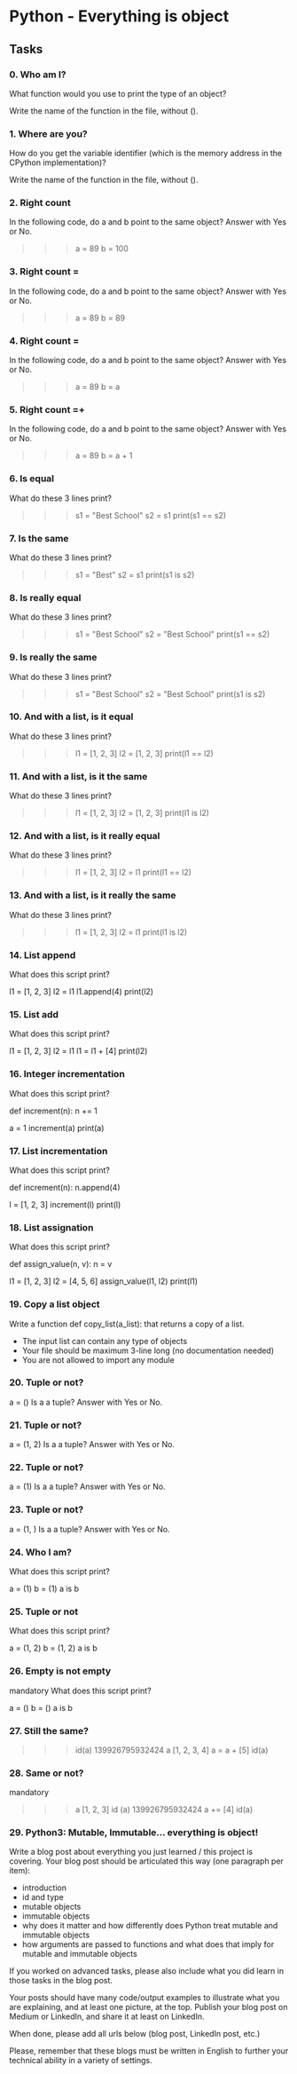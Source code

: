 # Python - Everything is object


## Tasks

### 0. Who am I?

What function would you use to print the type of an object?

Write the name of the function in the file, without ().


### 1. Where are you?

How do you get the variable identifier (which is the memory address in the CPython implementation)?

Write the name of the function in the file, without ().


### 2. Right count

In the following code, do a and b point to the same object? Answer with Yes or No.

>>> a = 89
>>> b = 100


### 3. Right count =

In the following code, do a and b point to the same object? Answer with Yes or No.

>>> a = 89
>>> b = 89


### 4. Right count =

In the following code, do a and b point to the same object? Answer with Yes or No.

>>> a = 89
>>> b = a


### 5. Right count =+

In the following code, do a and b point to the same object? Answer with Yes or No.

>>> a = 89
>>> b = a + 1


### 6. Is equal

What do these 3 lines print?

>>> s1 = "Best School"
>>> s2 = s1
>>> print(s1 == s2)


### 7. Is the same

What do these 3 lines print?

>>> s1 = "Best"
>>> s2 = s1
>>> print(s1 is s2)


### 8. Is really equal

What do these 3 lines print?

>>> s1 = "Best School"
>>> s2 = "Best School"
>>> print(s1 == s2)


### 9. Is really the same

What do these 3 lines print?

>>> s1 = "Best School"
>>> s2 = "Best School"
>>> print(s1 is s2)


### 10. And with a list, is it equal

What do these 3 lines print?

>>> l1 = [1, 2, 3]
>>> l2 = [1, 2, 3] 
>>> print(l1 == l2)


### 11. And with a list, is it the same

What do these 3 lines print?

>>> l1 = [1, 2, 3]
>>> l2 = [1, 2, 3] 
>>> print(l1 is l2)


### 12. And with a list, is it really equal

What do these 3 lines print?

>>> l1 = [1, 2, 3]
>>> l2 = l1
>>> print(l1 == l2)


### 13. And with a list, is it really the same

What do these 3 lines print?

>>> l1 = [1, 2, 3]
>>> l2 = l1
>>> print(l1 is l2)


### 14. List append

What does this script print?

l1 = [1, 2, 3]
l2 = l1
l1.append(4)
print(l2)


### 15. List add

What does this script print?

l1 = [1, 2, 3]
l2 = l1
l1 = l1 + [4]
print(l2)


### 16. Integer incrementation

What does this script print?

def increment(n):
    n += 1

a = 1
increment(a)
print(a)


### 17. List incrementation

What does this script print?

def increment(n):
    n.append(4)

l = [1, 2, 3]
increment(l)
print(l)


### 18. List assignation

What does this script print?

def assign_value(n, v):
    n = v

l1 = [1, 2, 3]
l2 = [4, 5, 6]
assign_value(l1, l2)
print(l1)


### 19. Copy a list object

Write a function def copy_list(a_list): that returns a copy of a list.

- The input list can contain any type of objects
- Your file should be maximum 3-line long (no documentation needed)
- You are not allowed to import any module


### 20. Tuple or not?

a = ()
Is a a tuple? Answer with Yes or No.


### 21. Tuple or not?

a = (1, 2)
Is a a tuple? Answer with Yes or No.


### 22. Tuple or not?

a = (1)
Is a a tuple? Answer with Yes or No.


### 23. Tuple or not?

a = (1, )
Is a a tuple? Answer with Yes or No.


### 24. Who I am?

What does this script print?

a = (1)
b = (1)
a is b


### 25. Tuple or not

What does this script print?

a = (1, 2)
b = (1, 2)
a is b


### 26. Empty is not empty
mandatory
What does this script print?

a = ()
b = ()
a is b


### 27. Still the same?

>>> id(a)
139926795932424
>>> a
[1, 2, 3, 4]
>>> a = a + [5]
>>> id(a)


### 28. Same or not?
mandatory
>>> a
[1, 2, 3]
>>> id (a)
139926795932424
>>> a += [4]
>>> id(a)


### 29. Python3: Mutable, Immutable... everything is object!

Write a blog post about everything you just learned / this project is covering. Your blog post should be articulated this way (one paragraph per item):

- introduction
- id and type
- mutable objects
- immutable objects
- why does it matter and how differently does Python treat mutable and immutable objects
- how arguments are passed to functions and what does that imply for mutable and immutable objects

If you worked on advanced tasks, please also include what you did learn in those tasks in the blog post.

Your posts should have many code/output examples to illustrate what you are explaining, and at least one picture, at the top. Publish your blog post on Medium or LinkedIn, and share it at least on LinkedIn.

When done, please add all urls below (blog post, LinkedIn post, etc.)

Please, remember that these blogs must be written in English to further your technical ability in a variety of settings.
